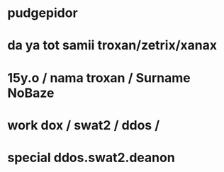 # pudgepidor
# da ya tot samii troxan/zetrix/xanax
# 15y.o / nama troxan / Surname NoBaze
# work dox / swat2 / ddos / 
# special ddos.swat2.deanon
